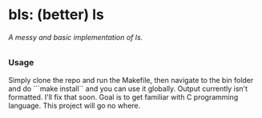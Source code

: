 # bls: (better) ls


######  A messy and basic implementation of ls.

### Usage

Simply clone the repo and run the Makefile, then navigate to the bin folder and do ```make install`` and you can use it globally. Output currently isn't formatted. I'll fix that soon. Goal is to get familiar with C programming language. This project will go no where.

